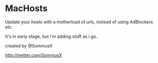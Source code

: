 # MacHosts
Update your hosts with a motherload of urls, instead of using AdBlockers etc.

It's in early stage, but i'm adding stuff as i go..

created by @SomniusX

http://twitter.com/SomniusX